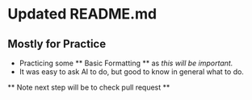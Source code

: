 # Updated README.md
## Mostly for Practice ##
- Practicing some ** Basic Formatting ** as *this will be important.*
- It was easy to ask AI to do, but good to know in general what to do.

** Note next step will be to check pull request **


